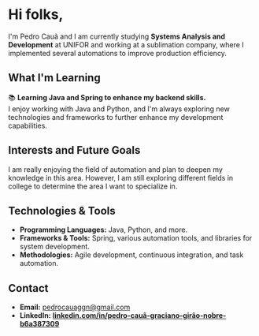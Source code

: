 # Hi folks,

I'm Pedro Cauã and I am currently studying **Systems Analysis and Development** at UNIFOR and working at a sublimation company, where I implemented several automations to improve production efficiency.

## What I'm Learning

📚 **Learning Java and Spring to enhance my backend skills.**  
I enjoy working with Java and Python, and I'm always exploring new technologies and frameworks to further enhance my development capabilities.

## Interests and Future Goals

I am really enjoying the field of automation and plan to deepen my knowledge in this area. However, I am still exploring different fields in college to determine the area I want to specialize in.

## Technologies & Tools

- **Programming Languages:** Java, Python, and more.
- **Frameworks & Tools:** Spring, various automation tools, and libraries for system development.
- **Methodologies:** Agile development, continuous integration, and task automation.

## Contact

- **Email:** [pedrocauaggn@gmail.com](mailto:pedrocauaggn@gmail.com)
- **LinkedIn:** **[linkedin.com/in/pedro-cauã-graciano-girão-nobre-b6a387309](www.linkedin.com/in/pedrocauanobre)**
